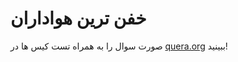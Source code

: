 # خفن ترین هواداران

صورت سوال را به همراه تست کیس ها در [quera.org](https://quera.org/problemset/176776/) ببینید!